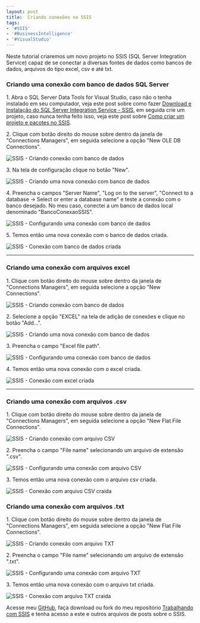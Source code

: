 ```yaml
---
layout: post
title:  Criando conexões no SSIS
tags:
- '#SSIS'
- '#BusinessIntelligence'
- '#VisualStudio'
---
```


<p>Neste tutorial criaremos um novo projeto no SSIS (SQL Server Integration Service) capaz de se conectar a diversas fontes de dados como bancos de dados, arquivos do tipo excel, csv e até txt.</p>

<h3 id="heading3">Criando uma conexão com banco de dados SQL Server</h3>

<p>1. Abra o SQL Server Data Tools for Visual Studio, caso não o tenha instalado em seu computador, veja este post sobre como fazer <a href="http:/mateusblopes.github.io/download-e-instalacao-sql-server-integration-service-ssis" target="_blank">Download e Instalação do SQL Server Integration Service - SSIS</a>, em seguida crie um projeto, caso nunca tenha feito isso, veja este post sobre <a href="http://mateusblopes.github.io/criando-projeto-e-pacotes-no-ssis" target="_blank">Como criar um projeto e pacotes no SSIS</a>.</p>

<p>2. Clique com botão direito do mouse sobre dentro da janela de "Connections Managers", em seguida selecione a opção "New OLE DB Connections".</p>

<p><img src="https://raw.githubusercontent.com/mateusblopes/mateusblopes.github.io/master/_posts/img/ConnectionsSSIS1.png" alt="SSIS - Criando conexão com banco de dados" /></p>

<p>3. Na tela de configuração clique no botão "New".</p>

<p><img src="https://raw.githubusercontent.com/mateusblopes/mateusblopes.github.io/master/_posts/img/ConnectionsSSIS2.png" alt="SSIS - Criando uma nova conexão com banco de dados" /></p>

<p>4. Preencha o campos "Server Name", "Log on to the server", "Connect to a database -> Select or enter a database name" e teste a conexão com o banco desejado. No meu caso, conectei a um banco de dados local denominado "BancoConexaoSSIS".</p>

<p><img src="https://raw.githubusercontent.com/mateusblopes/mateusblopes.github.io/master/_posts/img/ConnectionsSSIS3.png" alt="SSIS - Configurando uma conexão com banco de dados" /></p>

<p>5. Temos então uma nova conexão com o banco de dados criada.</p>

<p><img src="https://raw.githubusercontent.com/mateusblopes/mateusblopes.github.io/master/_posts/img/ConnectionsSSIS4.png" alt="SSIS - Conexão com banco de dados criada" /></p>

<hr/>

<h3 id="heading3">Criando uma conexão com arquivos excel</h3>

<p>1. Clique com botão direito do mouse sobre dentro da janela de "Connections Managers", em seguida selecione a opção "New Connections".</p>

<p><img src="https://raw.githubusercontent.com/mateusblopes/mateusblopes.github.io/master/_posts/img/ConnectionsSSIS5.png" alt="SSIS - Criando conexão com banco de dados" /></p>

<p>2. Selecione a opção "EXCEL" na tela de adição de conexões e clique no botão "Add...".</p>

<p><img src="https://raw.githubusercontent.com/mateusblopes/mateusblopes.github.io/master/_posts/img/ConnectionsSSIS6.png" alt="SSIS - Criando uma nova conexão com banco de dados" /></p>

<p>3. Preencha o campo "Excel file path".</p>

<p><img src="https://raw.githubusercontent.com/mateusblopes/mateusblopes.github.io/master/_posts/img/ConnectionsSSIS7.png" alt="SSIS - Configurando uma conexão com banco de dados" /></p>

<p>4. Temos então uma nova conexão com o excel criada.</p>

<p><img src="https://raw.githubusercontent.com/mateusblopes/mateusblopes.github.io/master/_posts/img/ConnectionsSSIS8.png" alt="SSIS - Conexão com excel criada" /></p>

<hr/>

<h3 id="heading3">Criando uma conexão com arquivos .csv</h3>

<p>1. Clique com botão direito do mouse sobre dentro da janela de "Connections Managers", em seguida selecione a opção "New Flat File Connections".</p>

<p><img src="https://raw.githubusercontent.com/mateusblopes/mateusblopes.github.io/master/_posts/img/ConnectionsSSIS9.png" alt="SSIS - Criando conexão com arquivo CSV"/></p>

<p>2. Preencha o campo "File name" selecionando um arquivo de extensão ".csv".</p>

<p><img src="https://raw.githubusercontent.com/mateusblopes/mateusblopes.github.io/master/_posts/img/ConnectionsSSIS10.png" alt="SSIS - Configurando uma conexão com arquivo CSV" /></p>

<p>3. Temos então uma nova conexão com o arquivo csv criada.</p>

<p><img src="https://raw.githubusercontent.com/mateusblopes/mateusblopes.github.io/master/_posts/img/ConnectionsSSIS11.png" alt="SSIS - Conexão com arquivo CSV craida" /></p>

<h3 id="heading3">Criando uma conexão com arquivos .txt</h3>

<p>1. Clique com botão direito do mouse sobre dentro da janela de "Connections Managers", em seguida selecione a opção "New Flat File Connections".</p>

<p><img src="https://raw.githubusercontent.com/mateusblopes/mateusblopes.github.io/master/_posts/img/ConnectionsSSIS9.png" alt="SSIS - Criando conexão com arquivo TXT"/></p>

<p>2. Preencha o campo "File name" selecionando um arquivo de extensão ".txt".</p>

<p><img src="https://raw.githubusercontent.com/mateusblopes/mateusblopes.github.io/master/_posts/img/ConnectionsSSIS12.png" alt="SSIS - Configurando uma conexão com arquivo TXT" /></p>

<p>3. Temos então uma nova conexão com o arquivo txt criada.</p>

<p><img src="https://raw.githubusercontent.com/mateusblopes/mateusblopes.github.io/master/_posts/img/ConnectionsSSIS13.png" alt="SSIS - Conexão com arquivo TXT craida" /></p>

<p>Acesse meu <a href="https://github.com/mateusblopes" target="_blank">GitHub</a>, faça download ou fork do meu repositório <a href="https://github.com/mateusblopes/trabalhando-com-ssis" target="_blank">Trabalhando com SSIS</a> e tenha acesso a este e outros arquivos de posts sobre o SSIS.</p>
